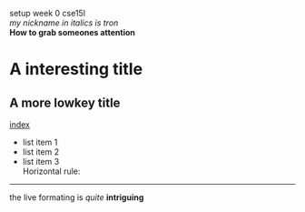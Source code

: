 setup week 0 cse15l  
*my nickname in italics is tron*  
**How to grab someones attention**  
# A interesting title  
## A more lowkey title  
[index](https://tron-e.github.io/cse15l-lab-reports/)
* list item 1
* list item 2
* list item 3  
Horizontal rule:
---
the live formating is *quite* **intriguing**